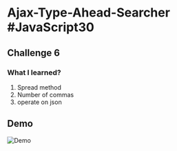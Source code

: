# Ajax-Type-Ahead-Searcher #JavaScript30

## Challenge 6

### What I learned?

1) Spread method
2) Number of commas
3) operate on json

## Demo

![Demo](https://github.com/witoldmetel/JavaScript-Course/blob/master/Ajax_Type_Ahead_Searcher/Demo.gif "Demo")
